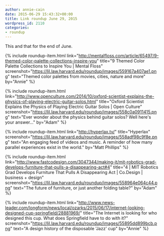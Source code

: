 ```yaml
---
author: annie-cain
date: 2015-06-29 15:43:32+00:00
title: Link roundup June 29, 2015
wordpress_id: 2110
categories:
- roundup
---
```


This and that for the end of June.

{% include roundup-item.html
  link="http://mentalfloss.com/article/65497/9-themed-color-palette-collections-inspire-you"
  title="9 Themed Color Palette Collections to Inspire You | Mental Floss"
  screenshot="https://lil.law.harvard.edu/roundup/images/559167a407ae1.png"
  text="Themed color palettes from movies, cities, nature and more"
  by="Annie"
%}

{% include roundup-item.html
  link="http://www.openculture.com/2014/10/oxford-scientist-explains-the-physics-of-playing-electric-guitar-solos.html"
  title="Oxford Scientist Explains the Physics of Playing Electric Guitar Solos | Open Culture"
  screenshot="https://lil.law.harvard.edu/roundup/images/558c0a0911415.png"
  text="Ever wonder about the physics behind guitar solos? Well here's your answer..."
  by="Adam"
%}

{% include roundup-item.html
  link="http://hyperlax.tv/"
  title="Hyperlax"
  screenshot="https://lil.law.harvard.edu/roundup/images/558adf98c9f8e.png"
  text="An engaging feed of videos and music. A reminder of how many parallel experiences exist in the world."
  by="Matt Phillips"
%}

{% include roundup-item.html
  link="http://www.fastcodesign.com/3047344/making-it/mit-robotics-grad-develops-furniture-that-pulls-a-disappearing-act#4"
  title="4 | MIT Robotics Grad Develops Furniture That Pulls A Disappearing Act | Co.Design | business + design"
  screenshot="https://lil.law.harvard.edu/roundup/images/558964e064c44.png"
  text="The future of furniture, or just another folding table?"
  by="Adam"
%}

{% include roundup-item.html
  link="http://www.news-leader.com/longform/news/local/ozarks/2015/06/17/internet-looking-designed-cup-springfield/28881969/"
  title="The Internet is looking for who designed this cup. What does Springfield have to do with it?"
  screenshot="https://lil.law.harvard.edu/roundup/images/55895dd899bcb.png"
  text="A design history of the disposable 'Jazz' cup"
  by="Annie"
%}

